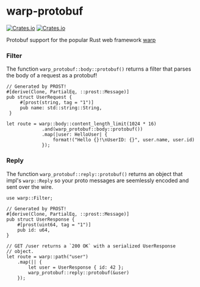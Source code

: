 # warp-protobuf
[![Crates.io](https://img.shields.io/crates/v/warp-protobuf)](https://crates.io/crates/warp-protobuf)
[![Crates.io](https://img.shields.io/crates/l/warp-protobuf)](LICENSE)


Protobuf support for the popular Rust web framework [warp](https://github.com/seanmonstar/warp)

### Filter
The function `warp_protobuf::body::protobuf()` returns a filter that parses the body of a request as a protobuf!
```
// Generated by PROST!
#[derive(Clone, PartialEq, ::prost::Message)]
pub struct UserRequest {
     #[prost(string, tag = "1")]
     pub name: std::string::String,
 }

let route = warp::body::content_length_limit(1024 * 16)
             .and(warp_protobuf::body::protobuf())
             .map(|user: HelloUser| {
                 format!("Hello {}!\nUserID: {}", user.name, user.id)
             });
```

### Reply
The function `warp_protobuf::reply::protobuf()` returns an object that impl's `warp::Reply` so your proto messages are seemlessly encoded and sent over the wire.
```
use warp::Filter;

// Generated by PROST!
#[derive(Clone, PartialEq, ::prost::Message)]
pub struct UserResponse {
    #[prost(uint64, tag = "1")]
    pub id: u64,
}

// GET /user returns a `200 OK` with a serialized UserResponse
// object.
let route = warp::path("user")
    .map(|| {
        let user = UserResponse { id: 42 };
        warp_protobuf::reply::protobuf(&user)
    });
```
